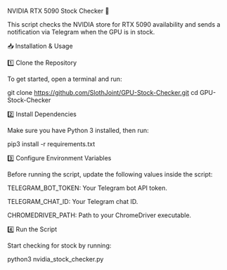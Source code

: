 NVIDIA RTX 5090 Stock Checker 🚀

This script checks the NVIDIA store for RTX 5090 availability and sends a notification via Telegram when the GPU is in stock.

📥 Installation & Usage

1️⃣ Clone the Repository

To get started, open a terminal and run:

git clone https://github.com/SlothJoint/GPU-Stock-Checker.git
cd GPU-Stock-Checker

2️⃣ Install Dependencies

Make sure you have Python 3 installed, then run:

pip3 install -r requirements.txt

3️⃣ Configure Environment Variables

Before running the script, update the following values inside the script:

TELEGRAM_BOT_TOKEN: Your Telegram bot API token.

TELEGRAM_CHAT_ID: Your Telegram chat ID.

CHROMEDRIVER_PATH: Path to your ChromeDriver executable.

4️⃣ Run the Script

Start checking for stock by running:

python3 nvidia_stock_checker.py
